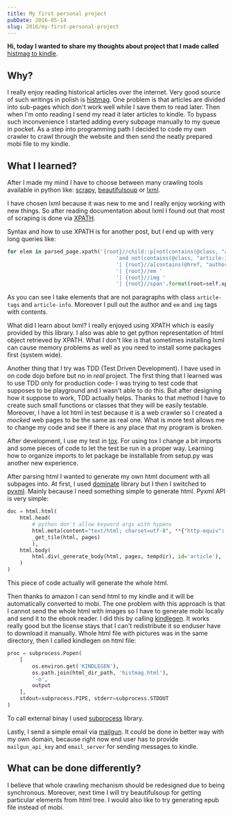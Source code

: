 ```yaml
---
title: My first personal project
pubDate: 2016-05-14
slug: 2016/my-first-personal-project
---
```


**Hi, today I wanted to share my thoughts about project that I made
called** [histmag to
kindle](https://github.com/krzysztofzuraw/histmag_to_kindle).

## Why?

I really enjoy reading historical articles over the internet. Very good
source of such writings in polish is [histmag](http://histmag.org/). One
problem is that articles are divided into sub-pages which don't work
well while I save them to read later. Then when I'm onto reading I send
my read it later articles to kindle. To bypass such inconvenience I
started adding every subpage manually to my queue in pocket. As a step
into programming path I decided to code my own crawler to crawl through
the website and then send the neatly prepared mobi file to my kindle.

## What I learned?

After I made my mind I have to choose between many crawling tools
available in python like: [scrapy](http://scrapy.org/),
[beautifulsoup](https://www.crummy.com/software/BeautifulSoup/) or
[lxml](http://lxml.de/).

I have chosen lxml because it was new to me and I really enjoy working
with new things. So after reading documentation about lxml I found out
that most of scraping is done via
[XPATH](https://developer.mozilla.org/en-US/docs/Web/XPath).

Syntax and how to use XPATH is for another post, but I end up with very
long queries like:

```python
for elem in parsed_page.xpath('{root}//child::p[not(contains(@class, "article-tags")) '
                                   'and not(contains(@class, "article-info"))] '
                                   '| {root}//a[contains(@href, "author")]'
                                   '| {root}//em '
                                   '| {root}//img '
                                   '| {root}//span'.format(root=self.xpath_root)):
```

As you can see I take elements that are not paragraphs with class
`article-tags` and `article-info`. Moreover I pull out the author and
`em` and `img` tags with contents.

What did I learn about lxml? I really enjoyed using XPATH which is
easily provided by this library. I also was able to get python
representation of html object retrieved by XPATH. What I don't like is
that sometimes installing lxml can cause memory problems as well as you
need to install some packages first (system wide).

Another thing that I try was TDD (Test Driven Development). I have used
in on code dojo before but no in _real_ project. The first thing that I
learned was to use TDD only for production code- I was trying to test
code that supposes to be playground and I wasn't able to do this. But
after designing how it suppose to work, TDD actually helps. Thanks to
that method I have to create such small functions or classes that they
will be easily testable. Moreover, I have a lot html in test because it
is a web crawler so I created a _mocked_ web pages to be the same as
real one. What is more test allows me to change my code and see if there
is any place that my program is broken.

After development, I use my test in
[tox](https://pypi.python.org/pypi/tox). For using tox I change a bit
imports and some pieces of code to let the test be run in a proper way.
Learning how to organize imports to let package be installable from
setup.py was another new experience.

After parsing html I wanted to generate my own html document with all
subpages into. At first, I used
[dominate](https://github.com/Knio/dominate) library but I then I
switched to [pyxml](http://py.readthedocs.io/en/latest/xml.html). Mainly
because I need something simple to generate html. Pyxml
API is very simple:

```python
doc = html.html(
    html.head(
        # python don't allow keyword args with hypens
        html.meta(content="text/html; charset=utf-8", **{"http-equiv": "Content-Type"}),
        _get_tile(html, pages)
        ),
    html.body(
        html.div(_generate_body(html, pages, tempdir), id='article'),
    )
)
```

This piece of code actually will generate the whole html.

Then thanks to amazon I can send html to my kindle and it will be
automatically converted to mobi. The one problem with this approach is
that I cannot send the whole html with images so I have to generate mobi
locally and send it to the ebook reader. I did this by calling
[kindlegen](http://www.amazon.com/gp/feature.html?docId=1000765211). It
works really good but the license stays that I can't redistribute it so
enduser have to download it manually. Whole html file with pictures was
in the same directory, then I called kindlegen on html file:

```python
proc = subprocess.Popen(
    [
        os.environ.get('KINDLEGEN'),
        os.path.join(html_dir_path, 'histmag.html'),
        '-o',
        output
    ],
    stdout=subprocess.PIPE, stderr=subprocess.STDOUT
)
```

To call external binay I used
[subprocess](https://docs.python.org/3/library/subprocess.html) library.

Lastly, I send a simple email via [mailgun](https://www.mailgun.com/).
It could be done in better way with my own domain, because right now
end user has to provide `mailgun_api_key` and `email_server` for sending
messages to kindle.

## What can be done differently?

I believe that whole crawling mechanism should be redesigned due to
being synchronous. Moreover, next time I will try beautifulsoup for
getting particular elements from html tree. I would also like to try
generating epub file instead of mobi.

